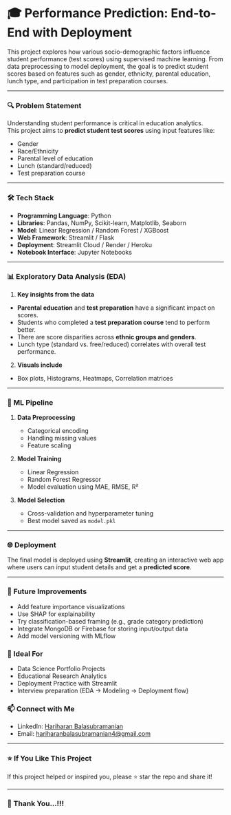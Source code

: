 # 🎓 Performance Prediction: End-to-End with Deployment


This project explores how various socio-demographic factors influence student performance (test scores) using supervised machine learning. From data preprocessing to model deployment, the goal is to predict student scores based on features such as gender, ethnicity, parental education, lunch type, and participation in test preparation courses.

---

### 🔍 Problem Statement

Understanding student performance is critical in education analytics.  
This project aims to **predict student test scores** using input features like:

- Gender  
- Race/Ethnicity  
- Parental level of education  
- Lunch (standard/reduced)  
- Test preparation course  

---

### 🛠️ Tech Stack

- **Programming Language**: Python  
- **Libraries**: Pandas, NumPy, Scikit-learn, Matplotlib, Seaborn  
- **Model**: Linear Regression / Random Forest / XGBoost  
- **Web Framework**: Streamlit / Flask  
- **Deployment**: Streamlit Cloud / Render / Heroku  
- **Notebook Interface**: Jupyter Notebooks  

---

### 📊 Exploratory Data Analysis (EDA)

1. **Key insights from the data**

- **Parental education** and **test preparation** have a significant impact on scores.  
- Students who completed a **test preparation course** tend to perform better.  
- There are score disparities across **ethnic groups and genders**.  
- Lunch type (standard vs. free/reduced) correlates with overall test performance.

2. **Visuals include**
- Box plots, Histograms, Heatmaps, Correlation matrices

---

### 🧠 ML Pipeline

1. **Data Preprocessing**
   - Categorical encoding
   - Handling missing values
   - Feature scaling

2. **Model Training**
   - Linear Regression
   - Random Forest Regressor
   - Model evaluation using MAE, RMSE, R²

3. **Model Selection**
   - Cross-validation and hyperparameter tuning
   - Best model saved as `model.pkl`

---

### 🌐 Deployment

The final model is deployed using **Streamlit**, creating an interactive web app where users can input student details and get a **predicted score**.

---
### 🌱 Future Improvements
- Add feature importance visualizations
- Use SHAP for explainability
- Try classification-based framing (e.g., grade category prediction)
- Integrate MongoDB or Firebase for storing input/output data
- Add model versioning with MLflow

### 🙌 Ideal For
- Data Science Portfolio Projects
- Educational Research Analytics
- Deployment Practice with Streamlit
- Interview preparation (EDA → Modeling → Deployment flow)

### 📫 Connect with Me

- LinkedIn: [Hariharan Balasubramanian](https://www.linkedin.com/in/hariharan-balasubramanian97)
- Email: hariharanbalasubramanian4@gmail.com

---

### ⭐ If You Like This Project
If this project helped or inspired you, please ⭐ star the repo and share it!


---


### 🙏 Thank You...!!!

